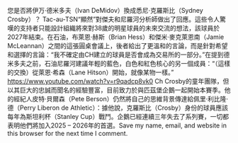 您是否將伊万·德米多夫（Ivan DeMidov）換成悉尼·克羅斯比（Sydney Crosby）？ Tac-au-TSN“顯然”對傑夫和尼羅河分析師做出了回應。這些令人驚嘆的支持者只能設計組織將來對38歲的明星球員的未來交流的想法，該球員於2027年結束。在石油，布萊恩·赫斯（Brian Hess）和傑米·麥克萊恩南（Jamie McLeannan）之間的這張圓桌會議上，後者給出了更溫和的言論，而是針對希望和選擇的言論：“我不確定由CH建立的球員是否會成為交易所的一部分。”在提到德米多夫之前，石油尼羅河建議年輕的藍色，白色和紅色核心的另一個成員：“（這樣的交換）從萊恩·希森（Lane Hitson）開始，就像某物一樣。”
https://www.youtube.com/watch?v=r9qadcp8vk0
Ch Crosby的童年團隊，但以其巨大的忠誠而聞名的經驗豐富，目前致力於與匹茲堡企鵝一起開始本賽季。他的經紀人皮特·貝爾森（Pete Berson）仍然將自己的思維背景傳達給佩里·利比隆·德（Perry Liberon de Athletic）：據他說，克羅斯比（Crosby）身份的球員應該每年為斯坦利杯（Stanley Cup）戰鬥。企鵝已經連續三年失去了系列賽，一切都表明他們將加入2025  –  2026年的首選。Save my name, email, and website in this browser for the next time I comment.